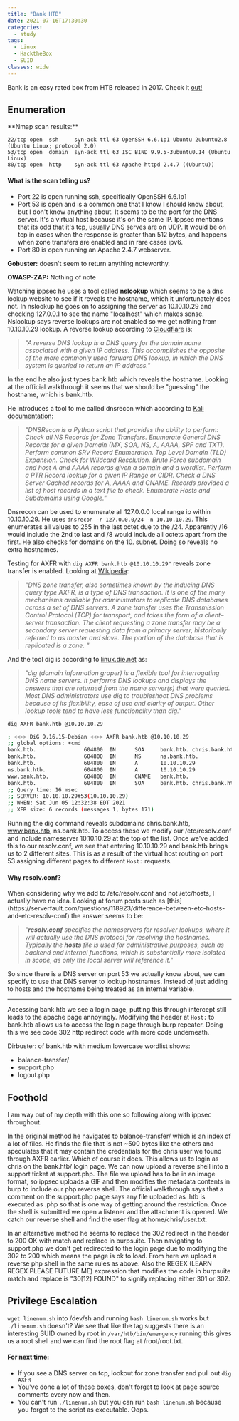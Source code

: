 ```yaml
---
title: "Bank HTB"
date: 2021-07-16T17:30:30
categories:
  - study
tags:
  - Linux
  - HacktheBox
  - SUID
classes: wide
---
```

Bank is an easy rated box from HTB released in 2017. Check it [out!][htbboxlink]

[htbboxlink]: https://app.hackthebox.eu/machines/Bank

<h2> Enumeration</h2>
**Nmap scan results:**

```
22/tcp open  ssh     syn-ack ttl 63 OpenSSH 6.6.1p1 Ubuntu 2ubuntu2.8 (Ubuntu Linux; protocol 2.0)
53/tcp open  domain  syn-ack ttl 63 ISC BIND 9.9.5-3ubuntu0.14 (Ubuntu Linux)
80/tcp open  http    syn-ack ttl 63 Apache httpd 2.4.7 ((Ubuntu))
```

<h4>What is the scan telling us?</h4>

- Port 22 is open running ssh, specifically OpenSSH 6.6.1p1
- Port 53 is open and is a common one that I know I should know about, but I don't know anything about. It seems to be the port for the DNS server. It's a virtual host because it's on the same IP. Ippsec mentions that its odd that it's tcp, usually DNS serves are on UDP. It would be on tcp in cases when the response is greater than 512 bytes, and happens when zone transfers are enabled and in rare cases ipv6.
- Port 80 is open running an Apache 2.4.7 webserver. 

**Gobuster:**
doesn't seem to return anything noteworthy.

**OWASP-ZAP:**
Nothing of note

Watching ippsec he uses a tool called **nslookup** which seems to be a dns lookup website to see if it reveals the hostname, which it unfortunately does not.
In nslookup he goes on to assigning the server as 10.10.10.29 and checking 127.0.0.1 to see the name "localhost" which makes sense.
Nslookup says reverse lookups are not enabled so we get nothing from 10.10.10.29 lookup. 
A reverse lookup according to [Cloudflare](https://www.cloudflare.com/en-gb/learning/dns/glossary/reverse-dns/) is:

>*"A reverse DNS lookup is a DNS query for the domain name associated with a given IP address. This accomplishes the opposite of the more commonly used forward DNS lookup, in which the DNS system is queried to return an IP address."*

In the end he also just types bank.htb which reveals the hostname. Looking at the official walkthrough it seems that we should be "guessing" the hostname, which is bank.htb. 

He introduces a tool to me called dnsrecon which according to [Kali documentation:](https://www.kali.org/tools/dnsrecon/)

>*"DNSRecon is a Python script that provides the ability to perform:
    Check all NS Records for Zone Transfers.
    Enumerate General DNS Records for a given Domain (MX, SOA, NS, A, AAAA, SPF and TXT).
    Perform common SRV Record Enumeration.
    Top Level Domain (TLD) Expansion.
    Check for Wildcard Resolution.
    Brute Force subdomain and host A and AAAA records given a domain and a wordlist.
    Perform a PTR Record lookup for a given IP Range or CIDR.
    Check a DNS Server Cached records for A, AAAA and CNAME.
    Records provided a list of host records in a text file to check.
    Enumerate Hosts and Subdomains using Google."*


Dnsrecon can be used to enumerate all 127.0.0.0 local range ip within 10.10.10.29. He uses `dnsrecon -r 127.0.0.0/24 -n 10.10.10.29`. This enumerates all values to 255 in the last octet due to the /24. Apparently /16 would include the 2nd to last and /8 would include all octets apart from the first. He also checks for domains on the 10. subnet. Doing so reveals no extra hostnames.

Testing for AXFR with `dig AXFR bank.htb @10.10.10.29"` reveals zone transfer is enabled. Looking at [Wikipedia](https://en.wikipedia.org/wiki/DNS_zone_transfer):

>*"DNS zone transfer, also sometimes known by the inducing DNS query type AXFR, is a type of DNS transaction. It is one of the many mechanisms available for administrators to replicate DNS databases across a set of DNS servers. A zone transfer uses the Transmission Control Protocol (TCP) for transport, and takes the form of a client–server transaction. The client requesting a zone transfer may be a secondary server requesting data from a primary server, historically referred to as master and slave. The portion of the database that is replicated is a zone. "*

And the tool dig is according to  [linux.die.net](https://linux.die.net/man/1/dig) as:

>*"dig (domain information groper) is a flexible tool for interrogating DNS name servers. It performs DNS lookups and displays the answers that are returned from the name server(s) that were queried. Most DNS administrators use dig to troubleshoot DNS problems because of its flexibility, ease of use and clarity of output. Other lookup tools tend to have less functionality than dig."*

```bash
dig AXFR bank.htb @10.10.10.29

; <<>> DiG 9.16.15-Debian <<>> AXFR bank.htb @10.10.10.29
;; global options: +cmd
bank.htb.               604800  IN      SOA     bank.htb. chris.bank.htb. 5 604800 86400 2419200 604800
bank.htb.               604800  IN      NS      ns.bank.htb.
bank.htb.               604800  IN      A       10.10.10.29
ns.bank.htb.            604800  IN      A       10.10.10.29
www.bank.htb.           604800  IN      CNAME   bank.htb.
bank.htb.               604800  IN      SOA     bank.htb. chris.bank.htb. 5 604800 86400 2419200 604800
;; Query time: 16 msec
;; SERVER: 10.10.10.29#53(10.10.10.29)
;; WHEN: Sat Jun 05 12:32:38 EDT 2021
;; XFR size: 6 records (messages 1, bytes 171)
```

Running the dig command reveals subdomains chris.bank.htb, www.bank.htb, ns.bank.htb. To access these we modify our /etc/resolv.conf and include nameserver 10.10.10.29 at the top of the list. Once we've added this to our resolv.conf, we see that entering 10.10.10.29 and bank.htb brings us to 2 different sites. This is as a result of the virtual host routing on port 53 assigning different pages to different `Host:` requests.

<h4>Why resolv.conf?</h4>
When considering why we add to /etc/resolv.conf and not /etc/hosts, I actually have no idea. Looking at forum posts such as [this](https://serverfault.com/questions/118923/difference-between-etc-hosts-and-etc-resolv-conf) the answer seems to be:

>*"**resolv.conf** specifies the nameservers for resolver lookups, where it will actually use the DNS protocol for resolving the hostnames.
Typically the **hosts** file is used for administrative purposes, such as backend and internal functions, which is substantially more isolated in scope, as only the local server will reference it."*

So since there is a DNS server on port 53 we actually know about, we can specify to use that DNS server to lookup hostnames. Instead of just adding to hosts and the hostname being treated as an internal variable.

---
Accessing bank.htb we see a login page, putting this through intercept still leads to the apache page annoyingly. Modifying the header at `Host:` to bank.htb allows us to access the login page through burp repeater. Doing this we see code 302 http redirect code with more code underneath.

Dirbuster: of bank.htb with medium lowercase wordlist shows:
- balance-transfer/
- support.php
- logout.php

<h2>Foothold</h2>

I am way out of my depth with this one so following along with ippsec throughout. 

In the original method he navigates to balance-transfer/ which is an index of a lot of files. He finds the file that is not ~500 bytes like the others and speculates that it may contain the credentials for the chris user we found through AXFR earlier. Which of course it does.
This allows us to login as chris on the bank.htb/ login page. We can now upload a reverse shell into a support ticket at support.php. 
The file we upload has to be in an image format, so ippsec uploads a GIF and then modifies the metadata contents in burp to include our php reverse  shell.
The official walkthrough says that a comment on the support.php page says any file uploaded as .htb is executed as .php so that is one way of getting around the restriction.
Once the shell is submitted we open a listener and the attachment is opened. We catch our reverse shell and find the user flag at home/chris/user.txt. 

In an alternative method he seems to replace the 302 redirect in the header to 200 OK with match and replace in burpsuite. Then navigating to support.php we don't get redirected to the login page due to modifying the 302 to 200 which means the page is ok to load. From here we upload a reverse php shell in the same rules as above.
Also the REGEX (LEARN REGEX PLEASE FUTURE ME) expression that modifies the code in burpsuite match and replace is "30[12] FOUND" to signify replacing either 301 or 302.

<h2>Privilege Escalation</h2>

`wget linenum.sh` into /dev/sh and running `bash linenum.sh` works but `./linenum.sh` doesn't? We see that like the tag suggests there is an interesting SUID owned by root in `/var/htb/bin/emergency` 
running this gives us a root shell and we can find the root flag at /root/root.txt.

<h4>For next time:</h4>

- If you see a DNS server on tcp, lookout for zone transfer and pull out `dig AXFR`
- You've done a lot of these boxes, don't forget to look at page source comments every now and then.
- You can't run `./linenum.sh` but you can run `bash linenum.sh` because you forgot to the script as executable. Oops.
